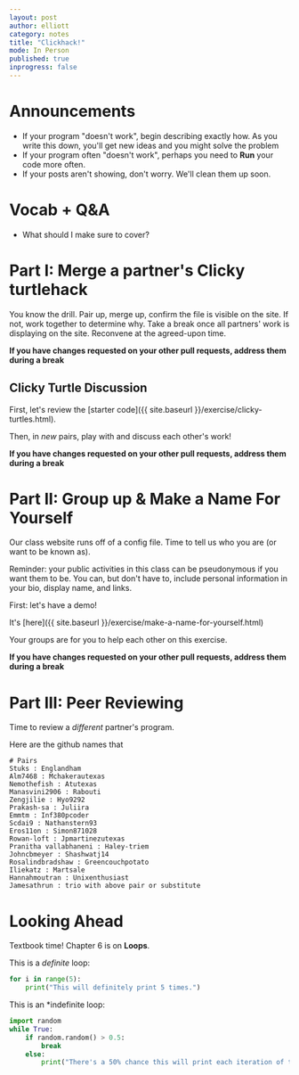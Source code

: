 ```yaml
---
layout: post
author: elliott
category: notes
title: "Clickhack!"
mode: In Person
published: true
inprogress: false
---
```


# Announcements

* If your program "doesn't work", begin describing exactly how. As you write this down, you'll get new ideas and you might solve the problem
* If your program often "doesn't work", perhaps you need to **Run** your code more often. 
* If your posts aren't showing, don't worry. We'll clean them up soon.

# Vocab + Q&A
* What should I make sure to cover?



# Part I: Merge a partner's Clicky turtlehack

You know the drill.  Pair up, merge up, confirm the file is visible on the site. If not, work together to determine why. Take a break once all partners' work is displaying on the site. Reconvene at the agreed-upon time.

**If you have changes requested on your other pull requests, address them during a break**

## Clicky Turtle Discussion

First, let's review the [starter code]({{ site.baseurl }}/exercise/clicky-turtles.html).

Then, in _new_ pairs, play with and discuss each other's work!


**If you have changes requested on your other pull requests, address them during a break**

# Part II: Group up & Make a Name For Yourself

Our class website runs off of a config file.  Time to tell us who you are (or want to be known as).

Reminder: your public activities in this class can be pseudonymous if you want them to be. You can, but don't have to, include personal information in your bio, display name, and links.

First: let's have a demo!

It's [here]({{ site.baseurl }}/exercise/make-a-name-for-yourself.html)

Your groups are for you to help each other on this exercise.

**If you have changes requested on your other pull requests, address them during a break**

# Part III: Peer Reviewing

Time to review a *different* partner's program.

Here are the github names that
~~~
# Pairs
Stuks : Englandham
Alm7468 : Mchakerautexas
Nemothefish : Atutexas
Manasvini2906 : Rabouti
Zengjilie : Hyo9292
Prakash-sa : Juliira
Emmtm : Inf380pcoder
Scdai9 : Nathanstern93
Eros11on : Simon871028
Rowan-loft : Jpmartinezutexas
Pranitha vallabhaneni : Haley-triem
Johncbmeyer : Shashwatj14
Rosalindbradshaw : Greencouchpotato
Iliekatz : Martsale
Hannahmoutran : Unixenthusiast
Jamesathrun : trio with above pair or substitute
~~~

# Looking Ahead

Textbook time! Chapter 6 is on **Loops**.

This is a *definite* loop:

~~~python
for i in range(5):
    print("This will definitely print 5 times.")
~~~

This is an *indefinite loop:

~~~python
import random
while True:
    if random.random() > 0.5:
        break
    else:
        print("There's a 50% chance this will print each iteration of the loop ")
~~~